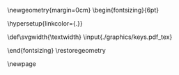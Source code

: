 \newgeometry{margin=0cm}
\begin{fontsizing}{6pt}

\hypersetup{linkcolor={.}}

\def\svgwidth{\textwidth}
\input{./graphics/keys.pdf_tex}

\end{fontsizing}
\restoregeometry

\newpage
